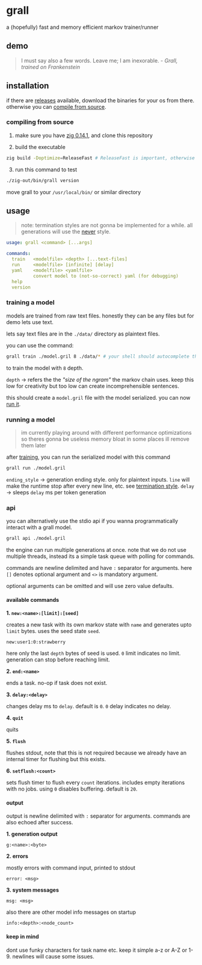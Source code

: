 # grall

a (hopefully) fast and memory efficient markov trainer/runner

## demo

> I must say also a few words. Leave me; I am inexorable.
> \- _Grall, trained on Frankenstein_

## installation

if there are [releases](https://github.com/dragsbruh/grall/releases) available, download
the binaries for your os from there. otherwise you can [compile from source](#compiling-from-source).

### compiling from source

1. make sure you have [zig 0.14.1](https://ziglang.org/download/), and clone this repository

2. build the executable

  ```bash
  zig build -Doptimize=ReleaseFast # ReleaseFast is important, otherwise its terribly slow
  ```

3. run this command to test

  ```bash
  ./zig-out/bin/grall version
  ```

  move grall to your `/usr/local/bin/` or similar directory

## usage

> note: termination styles are not gonna be implemented for a while. all generations will use the [never](./docs/termination.md#never) style.

```yaml
usage: grall <command> [...args]

commands:
  train   <modelfile> <depth> [...text-files]
  run     <modelfile> [infinite] [delay]
  yaml    <modelfile> <yamlfile>
          convert model to (not-so-correct) yaml (for debugging)
  help
  version
```

### training a model

models are trained from raw text files. honestly they can be any files but for demo lets use text.

lets say text files are in the `./data/` directory as plaintext files.

you can use the command:

```bash
grall train ./model.gril 8 ./data/* # your shell should autocomplete this
```

to train the model with `8` depth.

`depth` -> refers the the _"size of the ngram"_ the markov chain uses. keep this low for creativity but too
low can create incomprehensible sentences.

this should create a `model.gril` file with the model serialized. you can now [run it](#running-a-model).

### running a model

> im currently playing around with different performance optimizations so theres gonna be useless memory bloat in some places ill remove them later

after [training](#training-a-model), you can run the serialized model with this command

```bash
grall run ./model.gril
```

`ending_style` -> generation ending style. only for plaintext inputs. `line` will make the runtime stop after
every new line, etc. see [termination style](./docs/termination.md).
`delay` -> sleeps `delay` ms per token generation

### api

you can alternatively use the stdio api if you wanna programmatically interact with a grall model.

```bash
grall api ./model.gril
```

the engine can run multiple generations at once. note that we do not use multiple threads,
instead its a simple task queue with polling
for commands.

commands are newline delimited and have `:` separator for arguments.
here `[]` denotes optional argument and `<>` is mandatory argument.

optional arguments can be omitted and will use zero value defaults.

#### available commands

**1. `new:<name>:[limit]:[seed]`**

creates a new task with its own markov state with `name` and generates upto `limit` bytes.
uses the seed state `seed`.

```
new:user1:0:strawberry
```

here only the last `depth` bytes of seed is used. `0` limit indicates no limit.
generation can stop before reaching limit.

**2. `end:<name>`**

ends a task. no-op if task does not exist.

**3. `delay:<delay>`**

changes delay ms to `delay`. default is `0`. `0` delay indicates no delay.

**4. `quit`**

quits

**5. `flush`**

flushes stdout, note that this is not required because we already have an internal timer for flushing but this exists.

**6. `setflush:<count>`**

sets flush timer to flush every `count` iterations. includes empty iterations with no jobs.
using `0` disables buffering. default is `20`.

#### output

output is newline delimited with `:` separator for arguments.
commands are also echoed after success.

**1. generation output**

```
g:<name>:<byte>
```

**2. errors**

mostly errors with command input, printed to stdout

```
error: <msg>
```

**3. system messages**

```
msg: <msg>
```

also there are other model info messages on startup

```
info:<depth>:<node_count>
```

#### keep in mind

dont use funky characters for task name etc. keep it simple a-z or A-Z or 1-9.
newlines will cause some issues.
